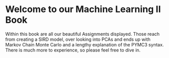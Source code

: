 Welcome to our Machine Learning II Book
============================

Within this book are all our beautiful Assignments displayed. Those reach from creating a SIRD model, over looking into PCAs and
ends up with Markov Chain Monte Carlo and a lengthy explanation of the PYMC3 syntax. There is much more to experience, so please feel
free to dive in.